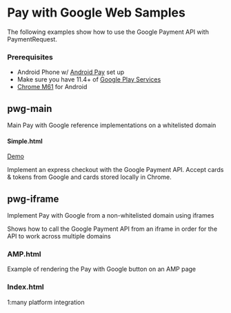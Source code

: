 # Pay with Google Web Samples

The following examples show how to use the Google Payment API with PaymentRequest.

### Prerequisites
* Android Phone w/ [Android Pay](https://play.google.com/store/apps/details?id=com.google.android.apps.walletnfcrel) set up
* Make sure you have 11.4+ of [Google Play Services](https://play.google.com/store/apps/details?id=com.google.android.gms&hl=en)
* [Chrome M61](https://play.google.com/store/apps/details?id=com.chrome.beta) for Android

## pwg-main

Main Pay with Google reference implementations on a whitelisted domain

#### Simple.html

[Demo](https://androidpayweb.firebaseapp.com/simple.html)

Implement an express checkout with the Google Payment API.  Accept cards & tokens from Google and cards stored locally in Chrome.


## pwg-iframe

Implement Pay with Google from a non-whitelisted domain using iframes

Shows how to call the Google Payment API from an iframe in order for the API to work across multiple domains

### AMP.html

Example of rendering the Pay with Google button on an AMP page

### Index.html

1:many platform integration

